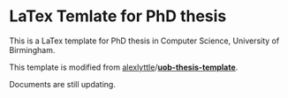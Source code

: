 # LaTex Temlate for PhD thesis

This is a LaTex template for PhD thesis in Computer Science, University of Birmingham.

This template is modified from [alexlyttle](https://github.com/alexlyttle)/**[uob-thesis-template](https://github.com/alexlyttle/uob-thesis-template)**.

Documents are still updating.
